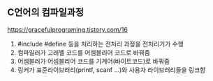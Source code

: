 ## C언어의 컴파일과정

https://gracefulprograming.tistory.com/16

1. #include #define 등을 처리하는 전처리 과정을 전처리기가 수행
2. 컴파일러가 고레벨 코드를 어셈블리어 코드로 바꿔줌
3. 어셈블러가 어셈블리어 코드를 기계어(바이트코드)로 바꿔줌
4. 링커가 표준라이브러리(printf, scanf ...)와 사용자 라이브러리들을 링크함
